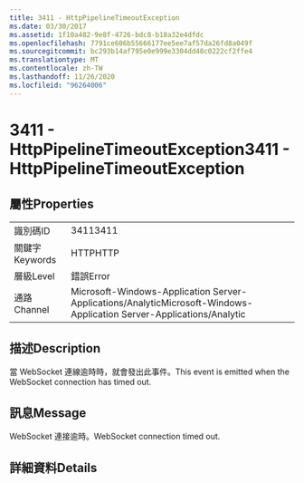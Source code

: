 ```yaml
---
title: 3411 - HttpPipelineTimeoutException
ms.date: 03/30/2017
ms.assetid: 1f10a482-9e8f-4726-bdc8-b18a32e4dfdc
ms.openlocfilehash: 7791ce606b55666177ee5ee7af57da26fd8a049f
ms.sourcegitcommit: bc293b14af795e0e999e3304dd40c0222cf2ffe4
ms.translationtype: MT
ms.contentlocale: zh-TW
ms.lasthandoff: 11/26/2020
ms.locfileid: "96264006"
---
```

# <a name="3411---httppipelinetimeoutexception"></a><span data-ttu-id="29d27-102">3411 - HttpPipelineTimeoutException</span><span class="sxs-lookup"><span data-stu-id="29d27-102">3411 - HttpPipelineTimeoutException</span></span>

## <a name="properties"></a><span data-ttu-id="29d27-103">屬性</span><span class="sxs-lookup"><span data-stu-id="29d27-103">Properties</span></span>  
  
|||  
|-|-|  
|<span data-ttu-id="29d27-104">識別碼</span><span class="sxs-lookup"><span data-stu-id="29d27-104">ID</span></span>|<span data-ttu-id="29d27-105">3411</span><span class="sxs-lookup"><span data-stu-id="29d27-105">3411</span></span>|  
|<span data-ttu-id="29d27-106">關鍵字</span><span class="sxs-lookup"><span data-stu-id="29d27-106">Keywords</span></span>|<span data-ttu-id="29d27-107">HTTP</span><span class="sxs-lookup"><span data-stu-id="29d27-107">HTTP</span></span>|  
|<span data-ttu-id="29d27-108">層級</span><span class="sxs-lookup"><span data-stu-id="29d27-108">Level</span></span>|<span data-ttu-id="29d27-109">錯誤</span><span class="sxs-lookup"><span data-stu-id="29d27-109">Error</span></span>|  
|<span data-ttu-id="29d27-110">通路</span><span class="sxs-lookup"><span data-stu-id="29d27-110">Channel</span></span>|<span data-ttu-id="29d27-111">Microsoft-Windows-Application Server-Applications/Analytic</span><span class="sxs-lookup"><span data-stu-id="29d27-111">Microsoft-Windows-Application Server-Applications/Analytic</span></span>|  
  
## <a name="description"></a><span data-ttu-id="29d27-112">描述</span><span class="sxs-lookup"><span data-stu-id="29d27-112">Description</span></span>  

 <span data-ttu-id="29d27-113">當 WebSocket 連線逾時時，就會發出此事件。</span><span class="sxs-lookup"><span data-stu-id="29d27-113">This event is emitted when the WebSocket connection has timed out.</span></span>  
  
## <a name="message"></a><span data-ttu-id="29d27-114">訊息</span><span class="sxs-lookup"><span data-stu-id="29d27-114">Message</span></span>  

 <span data-ttu-id="29d27-115">WebSocket 連接逾時。</span><span class="sxs-lookup"><span data-stu-id="29d27-115">WebSocket connection timed out.</span></span>  
  
## <a name="details"></a><span data-ttu-id="29d27-116">詳細資料</span><span class="sxs-lookup"><span data-stu-id="29d27-116">Details</span></span>
